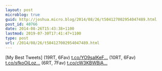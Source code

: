 ```yaml
---
layout: post
microblog: true
guid: http://joshua.micro.blog/2014/08/26/t504127002954047489.html
post_id: 40766
date: 2014-08-26T15:43:38+1100
lastmod: 2019-07-30T17:41:47+1100
type: post
url: /2014/08/26/t504127002954047489.html
---
```

[My Best Tweets] 
 (19RT, 6Fav) [t.co/YO9saIKeF...](http://t.co/YO9saIKeFC)
 (10RT, 6Fav) [t.co/sfkoOiLoz...](http://t.co/sfkoOiLoza)
 (6RT, 7Fav) [t.co/cW3KBWBjA...](http://t.co/cW3KBWBjA6)
